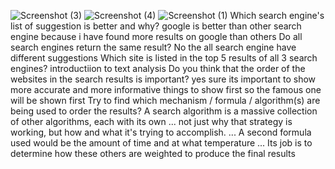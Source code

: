 ![Screenshot (3)](https://user-images.githubusercontent.com/69873530/120831527-794c6680-c514-11eb-957c-f726f7d55c27.png)
![Screenshot (4)](https://user-images.githubusercontent.com/69873530/120831533-7b162a00-c514-11eb-8335-c5ec468e157a.png)
![Screenshot (1)](https://user-images.githubusercontent.com/69873530/120831536-7baec080-c514-11eb-8097-b1347b053637.png)
 Which search engine's list of suggestion is better and why?
google is better than other search engine because i have found more results on google than others
 Do all search engines return the same result?
 No the all search engine have different suggestions
 Which site is listed in the top 5 results of all 3 search engines?
 introductiion to text analysis
 Do you think that the order of the websites in the search results is important?
 yes sure its important to show more accurate and more informative things to show first so the famous one will be shown first
 Try to find which mechanism / formula / algorithm(s) are being used to order the results?
 A search algorithm is a massive collection of other algorithms, each with its own ... not just why that strategy is working, but how and what it's trying to accomplish. ... A second formula used would be the amount of time and at what temperature ... Its job is to determine how these others are weighted to produce the final results

